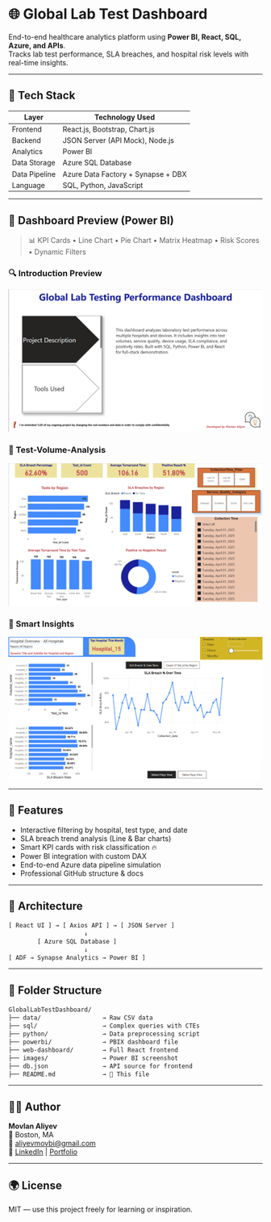 # 🌐 Global Lab Test Dashboard

End-to-end healthcare analytics platform using **Power BI, React, SQL, Azure, and APIs**.  
Tracks lab test performance, SLA breaches, and hospital risk levels with real-time insights.

---

## 🚀 Tech Stack

| Layer         | Technology Used                     |
|---------------|--------------------------------------|
| Frontend      | React.js, Bootstrap, Chart.js        |
| Backend       | JSON Server (API Mock), Node.js      |
| Analytics     | Power BI                             |
| Data Storage  | Azure SQL Database                   |
| Data Pipeline | Azure Data Factory + Synapse + DBX   |
| Language      | SQL, Python, JavaScript              |

---

## 📸 Dashboard Preview (Power BI)

> 📊 KPI Cards • Line Chart • Pie Chart • Matrix Heatmap • Risk Scores • Dynamic Filters

### 🔍 Introduction Preview
![Introduction](images/dashboard-introduction.png)

### 🧩 Test-Volume-Analysis
![Interactive charts and Date](images/dashboard-test-volume-analysis.png)

### 🔎 Smart Insights
![Hospital Overview](images/dashboard-hospital-overview.png)

---

## 🧪 Features

- Interactive filtering by hospital, test type, and date
- SLA breach trend analysis (Line & Bar charts)
- Smart KPI cards with risk classification 🔥
- Power BI integration with custom DAX
- End-to-end Azure data pipeline simulation
- Professional GitHub structure & docs

---

## 🧠 Architecture

```
[ React UI ] → [ Axios API ] → [ JSON Server ]  
                     ↓  
        [ Azure SQL Database ]  
                     ↓  
[ ADF → Synapse Analytics → Power BI ]
```

---

## 📂 Folder Structure

```
GlobalLabTestDashboard/
├── data/                 → Raw CSV data
├── sql/                  → Complex queries with CTEs
├── python/               → Data preprocessing script
├── powerbi/              → PBIX dashboard file
├── web-dashboard/        → Full React frontend
├── images/               → Power BI screenshot
├── db.json               → API source for frontend
├── README.md             → 📖 This file
```

---

## 🧑‍💻 Author

**Movlan Aliyev**  
📍 Boston, MA  
📧 aliyevmovbi@gmail.com  
🔗 [LinkedIn](https://www.linkedin.com/in/movlan-aliyev/) | [Portfolio](#)

---

## 🌍 License

MIT — use this project freely for learning or inspiration.